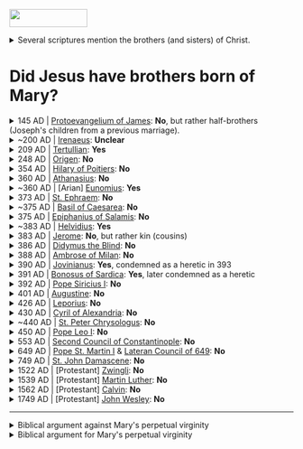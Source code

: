 <a href='https://view-on-whenhub.herokuapp.com/load_widget'><img src='https://view-on-whenhub.herokuapp.com/static/view-on-whenhub-button.png' height='32' width='138'></a>

<details>
  <summary>
  Several scriptures mention the brothers (and sisters) of Christ.
  </summary>
  <blockquote>

"Is not this the carpenter, the son of Mary and brother of James and Joses and Judas and Simon, and are not his sisters here with us?" And they took offense at him. [Mark 6:3]

"Is not this the carpenter's son? Is not his mother called Mary? And are not his brothers James and Joseph and Simon and Judas?" [Matthew 13:55]

Now the Jewish festival of Booths was near. So his brothers said to him, "Leave here and go to Judea so that your disciples also may see the works you are doing; for no one who wants to be widely known acts in secret. If you do these things, show yourself to the world." (For not even his brothers believed in him.) 6 Jesus said to them, "My time has not yet come, but your time is always here. The world cannot hate you, but it hates me because I testify against it that its works are evil. Go to the festival yourselves. I am not going to this festival, for my time has not yet fully come." [John 7:2-8]

All these were constantly devoting themselves to prayer, together with certain women, including Mary the mother of Jesus, as well as his brothers. [Acts 1:14]

Do we not have the right to be accompanied by a believing wife, as do the other apostles and the brothers of the Lord and Cephas? [1 Corinthian 9:5]

But I did not see any other apostle except James the Lord’s brother. [Galations 1:19]

When Joseph awoke from sleep, he did as the angel of the Lord commanded him; he took her as his wife, but had no marital relations with her until she had borne a son; and he named him Jesus. [Matthew 1:24-25]

"...the brother of Jesus, who was called Christ, whose name was James"
 <a href='https://en.wikisource.org/wiki/The_Antiquities_of_the_Jews/Book_XX#Chapter_9'>Antiquities by Josephus, Book 20, Chapter 9 paragraph 1</a>

  </blockquote>
</details>

<h1>Did Jesus have brothers born of Mary?</h1>

<details>
  <summary>
  145 AD | <a href='https://en.wikipedia.org/wiki/Gospel_of_James'>Protoevangelium of James</a>: <b>No</b>, but rather half-brothers (Joseph's children from a previous marriage).
  </summary>
  <blockquote>

Part of New Testament Apocrypha.

While it does not explicitly assert Mary's perpetual virginity after the birth of Jesus, it does identify the brothers and sisters of Christ to be Joseph's children from a marriage previous to his union with Mary. <a href='https://books.google.com/books?id=dsZzsAtggnUC&lpg=PP1&dq=L.%20Gambero%2C%20Mary%20and%20the%20Fathers%20of%20the%20Church&pg=PA35#v=onepage&q&f=false'>Mary and the Fathers of the Church: The Blessed Virgin Mary in Patristic Thought, pg. 35-41</a>

There's an excellent article here that summarizes this document and its impact <a href='http://www.hippieheretic.com/2015/12/did-mary-remain-perpetual-virgin.html'>here</a>.
  </blockquote>
</details>

<details>
  <summary>
  ~200 AD | <a href='https://en.wikipedia.org/wiki/Irenaeus'>Irenaeus</a>: <b>Unclear</b>
  </summary>
  <blockquote>

In arguing against Helvidius' claim that Mary had other children after Jesus, Jerome suggests Irenaeus (among others) agreed with him that Mary had no other biological children:
"Might I not array against you the whole series of ancient writers? Ignatius, Polycarp, <b>Irenaeus</b>, Justin Martyr, and many other apostolic and eloquent men, who against [the heretics] Ebion, Theodotus of Byzantium, and Valentinus, held these same views and wrote volumes replete with wisdom. If you had ever read what they wrote, you would be a wiser man" (Against Helvidius: The Perpetual Virginity of Mary 19 [A.D. 383]). Available online <a href='http://www.newadvent.org/fathers/3007.htm'>here</a>.

However, in researching the topic while I was able to find people from both sides of the issue saying Irenaeus supported their side, I have not found a clear reference for either side.

This writer sums it up well:

"Did St. Irenaeus’ marvelous penetration into the virginal conception of Christ carry him on to further precisions concerning Our Lady’s virginity? Unfortunately, no, at least according to those authentic writings of his which have come down to us for the most part only in translations; there is nothing in these translated passages to show that Irenaeus held the permanence of Mary’s virginity, i.e., after the Annunciation, in the birth of Christ, and thereafter to the end of her life on earth. Certain critics (128) have believed themselves justified in holding that Irenaeus denied Mary’s perpetual virginity, but without any decisive proof; (129) on the other hand, we must confess that there are no decisive texts to show the opposite." Quote from <a href='http://www.motherofallpeoples.com/2006/10/the-perpetual-virginity-of-the-mother-of-god-part-ii/'>here</a>.
  </blockquote>
</details>

<details>
  <summary>
  209 AD | <a href='https://en.wikipedia.org/wiki/Tertullian'>Tertullian</a>: <b>Yes</b>
  </summary>
  <blockquote>

"But he seems to deny the virginity of Mary, the Mother of Christ, in partu, though he affirms it ante partum." Cited from <a href='http://www.newadvent.org/cathen/14520c.htm'>here</a>.

In other words, he seems to deny the perpetual virginity of Mary during / after the birth of Jesus.

Note that all the specific citations I've found are unclear, and can be interpreted in other fashions. However it is clear other people closer to Tertullian's time believed he thought Mary had other children after Jesus.
  </blockquote>
</details>

<details>
  <summary>
  248 AD | <a href='https://en.wikipedia.org/wiki/Origen'>Origen</a>: <b>No</b>
  </summary>
  <blockquote>

"The Book [the Protoevangelium] of James [records] that the brethren of Jesus were sons of Joseph by a former wife, whom he married before Mary. Now those who say so wish to preserve the honor of Mary in virginity to the end, so that body of hers which was appointed to minister to the Word . . . might not know intercourse with a man after the Holy Spirit came into her and the power from on high overshadowed her. And I think it in harmony with reason that Jesus was the firstfruit among men of the purity which consists in [perpetual] chastity, and Mary was among women. For it were not pious to ascribe to any other than to her the firstfruit of virginity" (Commentary on Matthew 2:17 [A.D. 248]). Quoted from <a href='http://www.catholic.com/tracts/mary-ever-virgin'>here</a>.
  </blockquote>
</details>


<details>
  <summary>
  354 AD | <a href='https://en.wikipedia.org/wiki/Hilary_of_Poitiers'>Hilary of Poitiers</a>: <b>No</b>
  </summary>
  <blockquote>

"If they [the brethren of the Lord] had been Mary's sons and not those taken from Joseph's former marriage, she would never have been given over in the moment of the passion [crucifixion] to the apostle John as his mother, the Lord saying to each, 'Woman, behold your son,' and to John, 'Behold your mother' [John 19:26–27), as he bequeathed filial love to a disciple as a consolation to the one desolate" (Commentary on Matthew 1:4 [A.D. 354]).  Quoted from <a href='http://www.catholic.com/tracts/mary-ever-virgin'>here</a>.
  </blockquote>
</details>

<details>
  <summary>
  360 AD | <a href='https://en.wikipedia.org/wiki/Athanasius_of_Alexandria'>Athanasius</a>: <b>No</b>
  </summary>
  <blockquote>

"Let those, therefore, who deny that the Son is by nature from the Father and proper to his essence deny also that he took true human flesh from the ever-virgin Mary" (Discourses Against the Arians 2:70 [A.D. 360]).  Quoted from [here](http://www.catholic.com/tracts/mary-ever-virgin).

For example, St. Athanasius (373 A.D.), bishop of Alexandria, who was, as a deacon, active at the First Council of Nicaea, stated that Jesus "took human flesh from the ever-virgin Mary."
https://www.ewtn.com/library/ANSWERS/FR90203.HTM
  </blockquote>
</details>

<details>
  <summary>
  ~360 AD | [Arian] <a href='https://en.wikipedia.org/wiki/Eunomius_of_Cyzicus'>Eunomius</a>: <b>Yes</b>
  </summary>
  <blockquote>

"Eunomius does not discuss the virginity of Mary in any of his extant works, but there are ancient reports about his teaching on this subject. From what can be reconstructed of his Mariological views, he appears to have based his objection to Mary’s perpetual virginity on Matthew 1:25, not on those passages that mention siblings of Jesus." Quoted from <a href='http://www.academia.edu/1857079/Tradition_and_Polemic_in_Basil_of_Caesareas_Homily_on_the_Theophany'>here</a>.

  </blockquote>
</details>

<details>
  <summary>
  373 AD | <a href='https://en.wikipedia.org/wiki/Ephrem_the_Syrian'>St. Ephraem</a>: <b>No</b>
  </summary>
  <blockquote>

"This Virgin became a Mother while preserving her virginity;
And though still a Virgin she carried a Child in her womb;
And the handmaid and work of His Wisdom became the Mother of God"
(St Ephraim, Songs of Praise, 1, 20; c. 381 AD) Quoted from [here](http://home.earthlink.net/~mysticalrose/marian3.html).

"Because there are those who dare to say that Mary cohabited with Joseph after she bore the Redeemer, we reply, 'How would it have been possible for her who was the home of the indwelling of the Spirit, whom the divine power overshadowed, that she be joined by a mortal being, and gave birth filled with birthpangs, in the image of the primeval curse?' If Mary was blessed of women, she would have been exempt from the curse from the beginning, and from the bearing of children in birthpangs and curses. It would be impossible therefore to call one who gave birth with these birthpangs blessed."
Quoted from <a href='http://catholicchampion.blogspot.com/2009/11/saint-ephrem-syrian-view-of-blessed.html'>here</a>, which quotes from Saint Ephrem's Commentary on Tatian's Diatessaron: <a href='https://books.google.com/books/about/Saint_Ephrem_s_Commentary_on_Tatian_s_Di.html?id=XPdBAQAAIAAJ'>English Translation</a>.

  </blockquote>
</details>

<details>
  <summary>
  ~375 AD | <a href='https://en.wikipedia.org/wiki/Basil_of_Caesarea'>Basil of Caesarea</a>: <b>No</b>
  </summary>
  <blockquote>

For "he did not know her" - it says - "until she gave birth to a Son, her firstborn" (Mt 1:25). But this could make one suppose that Mary, after having offered in all purity her own sevice in giving birth to the Lord, by virtue of the intervention of the Holy Spirit, did not subsequently refrain from normal conjugal relations.

That would not have affected the teaching of our religion at all, because Mary's virginity was necessary until the service of the Incarnation, and what happened afterward need not be investigated in order to affect the doctrine of the mystery.

But since the <b>lovers of Christ do not allow themselves to hear that the Mother of God ceased at a given moment to be a virgin, we consider their testimony to be sufficient.</b>

Quoted from <a href='https://books.google.com/books?id=dsZzsAtggnUC&lpg=PA146&ots=8zGU8PFo8j&pg=PA146#v=onepage&f=false'>Mary and the Fathers of the Church: The Blessed Virgin Mary in Patristic Thought pg 146</a>

  </blockquote>
</details>

<details>
  <summary>
  375 AD | <a href='https://en.wikipedia.org/wiki/Epiphanius_of_Salamis'>Epiphanius of Salamis</a>: <b>No</b>
  </summary>
  <blockquote>

"For I have heard from someone that certain persons are venturing to say that [Mary] had marital relations after the Savior’s birth. And I am not surprised. The ignorance of persons who do not know the sacred scriptures well and have not consulted histories, always turn them to one thing after another, and distracts anyone who wants to track down something about the truth out of his own head."
<a href='https://books.google.com/books?id=tKtzRNP0Z70C&pg=PA620&lpg=PA620'>The Panarion of Epiphanius of Salamis: De fide. Books II and III, page 620, 7.1</a>

"And to holy Mary 'Virgin' is invariably added, for that holy woman remains undefiled" (Panacea Against All Heresies 78:6 [A.D. 374/377]). Quoted from <a href='http://www.catholic.com/magazine/articles/marys-perpetual-virginity'>here</a>.
  </blockquote>
</details>

<details>
  <summary>
  ~383 AD | <a href='https://en.wikipedia.org/wiki/Helvidius'>Helvidius</a>: <b>Yes</b>
  </summary>
  <blockquote>

Stated that when the bible speaks of "brothers" and "sisters" of the Lord, that suggests Mary had marital relations with Joseph after Jesus was born. He supported his opinion by the writings of Tertullian and Victorinus. Cited from [here](https://www.biblicaltraining.org/library/brothers-jesus)

Jerome in his response denied Tertullian as an authority, and suggests Helvidius misinterpreted Victorinus and that Victorinus was speaking of brothers through kinship (step-brothers).

None of his works survived, but his teachings are preserved in <a href='http://www.newadvent.org/fathers/3007.htm'>Jerome's letter against him</a>.
  </blockquote>
</details>

<details>
  <summary>
  383 AD | <a href='https://en.wikipedia.org/wiki/Jerome'>Jerome</a>: <b>No</b>, but rather kin (cousins)
  </summary>
  <blockquote>

"[Helvidius] produces Tertullian as a witness [to his view] and quotes Victorinus, bishop of Petavium. Of Tertullian, I say no more than that he did not belong to the Church. But as regards Victorinus, I assert what has already been proven from the gospel - that he [Victorinus] spoke of the brethren of the Lord not as being sons of Mary but brethren in the sense I have explained, that is to say, brethren in point of kinship, not by nature. [By discussing such things we] are . . . following the tiny streams of opinion. Might I not array against you the whole series of ancient writers? Ignatius, Polycarp, Irenaeus, Justin Martyr, and many other apostolic and eloquent men, who against [the heretics] Ebion, Theodotus of Byzantium, and Valentinus, held these same views and wrote volumes replete with wisdom. If you had ever read what they wrote, you would be a wiser man"

"The only conclusion is that the Mary who is described as the mother of James the Less was the wife of Alphæus and sister of Mary the Lord's mother, the one who is called by John the Evangelist Mary of Clopas, whether after her father, or kindred, or for some other reason."

"We believe that God was born of a virgin, because we read it. We do not believe that Mary was married after she brought forth her Son, because we do not read it. . . . You [Helvidius] say that Mary did not remain a virgin. As for myself, I claim that Joseph himself was a virgin, through Mary, so that a virgin Son might be born of a virginal wedlock"

(Against Helvidius: The Perpetual Virginity of Mary 19 [A.D. 383]). Online version <a href='http://www.newadvent.org/fathers/3007.htm'>here</a>.

  </blockquote>
</details>


<details>
  <summary>
  386 AD | <a href='https://en.wikipedia.org/wiki/Didymus_the_Blind'>Didymus the Blind</a>: <b>No</b>
  </summary>
  <blockquote>

"It helps us to understand the terms 'first-born' and 'only-begotten' when the Evangelist tells that Mary remained a virgin 'until she brought forth her first-born son' [Matt. 1:25]; for neither did Mary, who is to be honored and praised above all others, marry anyone else, nor did she ever become the Mother of anyone else, but even after childbirth she remained always and forever an immaculate virgin" (The Trinity 3:4 [A.D. 386]).

Quoted from <a href='http://www.catholic.com/tracts/mary-ever-virgin'>here</a> and <a href='https://www.ewtn.com/library/ANSWERS/FR90203.HTM'>here</a>.
  </blockquote>
</details>

<details>
  <summary>
  388 AD | <a href='https://en.wikipedia.org/wiki/Ambrose'>Ambrose of Milan</a>: <b>No</b>
  </summary>
  <blockquote>

"Imitate her [Mary], holy mothers, who in her only dearly beloved Son set forth so great an example of material virtue; for neither have you sweeter children [than Jesus], nor did the Virgin seek the consolation of being able to bear another son" (Letters 63:111 [A.D. 388]). Quoted from [here](http://www.catholic.com/tracts/mary-ever-virgin).

St. Ambrose of Milan (397 A.D.) cites the beautiful prophecy of Ezekiel—"This gate is to remain closed; it is not to be opened for anyone to enter by it. Since the Lord, the God of Israel has entered by it, it shall remain closed (Ez 44:2)." He then comments, "Who is this gate, if not Mary?" De institutione virginum, quoted from <a href='https://www.ewtn.com/library/ANSWERS/FR90203.HTM'>here</a> and <a href='http://www.motherofallpeoples.com/2012/10/marys-miraculous-birth-of-jesus-the-catholic-churchs-perennial-tradition/'>here</a>.
  </blockquote>
</details>

<details>
  <summary>
  390 AD | <a href='https://en.wikipedia.org/wiki/Jovinian'>Jovinianus</a>: <b>Yes</b>, condemned as a heretic in 393
  </summary>
  <blockquote>

"From a letter of the synod at Milan to Pope Siricius (Ambrose, Ep. xlii) and from St. Augustine (lib. I contra Julian., ii) it is clear that Jovinianus denied also the perpetual virginity of the Blessed Virgin Mary."

Quoted from <a href='http://www.newadvent.org/cathen/08530a.htm'>here</a>
  </blockquote>
</details>

<details>
  <summary>
  391 AD | <a href='https://en.wikipedia.org/wiki/Bonosus_of_Sardica'>Bonosus of Sardica</a>: <b>Yes</b>, later condemned as a heretic
  </summary>
  <blockquote>

"Bishop of Sardica, a heretic in the latter part of the fourth century. Against the common teaching of the Church he held that, after Jesus, Mary had several other children. The Council of Capua (391), before which the matter was brought, did not pass any judgment on it, but referred it to the Metropolitan Anysius of Thessalonica and the other bishops of Illyria."

Quoted from <a href='http://www.newadvent.org/cathen/02677b.htm'>here</a>
  </blockquote>
</details>

<details>
  <summary>
  392 AD | <a href='https://en.wikipedia.org/wiki/Pope_Siricius'>Pope Siricius I</a>: <b>No</b>
  </summary>
  <blockquote>

"You had good reason to be horrified at the thought that another birth might issue from the same virginal womb from which Christ was born according to the flesh. For the Lord Jesus would never have chosen to be born of a virgin if he had ever judged that she would be so incontinent as to contaminate with the seed of human intercourse the birthplace of the Lord’s body, that court of the eternal king" (Letter to Bishop Anysius [A.D. 392]).

Quoted from <a href='http://www.catholic.com/tracts/mary-ever-virgin'>here</a>.
  </blockquote>
</details>


<details>
  <summary>
  401 AD | <a href='https://en.wikipedia.org/wiki/Augustine_of_Hippo'>Augustine</a>: <b>No</b>
  </summary>
  <blockquote>

"In being born of a Virgin who chose to remain a Virgin even before she knew who was to be born of her, Christ wanted to approve virginity rather than to impose it. And he wanted virginity to be of free choice even in that woman in whom he took upon himself the form of a slave" (Holy Virginity 4:4 [A.D. 401]).

"It was not the visible sun, but its invisible Creator who consecrated this day for us, when the Virgin Mother, fertile of womb and integral in her virginity, brought him forth, made visible for us, by whom, when he was invisible, she too was created. A Virgin conceiving, a Virgin bearing, a Virgin pregnant, a Virgin bringing forth, a Virgin perpetual. Why do you wonder at this, O man?" (Sermons 186:1 [A.D. 411]).

"Heretics called Antidicomarites are those who contradict the perpetual virginity of Mary and affirm that after Christ was born she was joined as one with her husband" (Heresies 56 [A.D. 428]).

Quoted from <a href='http://www.catholic.com/tracts/mary-ever-virgin'>here</a>.
  </blockquote>
</details>


<details>
  <summary>
  426 AD | <a href='http://www.biblicalcyclopedia.com/L/leporius.html'>Leporius</a>: <b>No</b>
  </summary>
  <blockquote>

"We confess, therefore, that our Lord and God, Jesus Christ, the only Son of God, born of the Father before the ages, and in times most recent, made man of the Holy Spirit and the ever-virgin Mary" (Document of Amendment 3 [A.D. 426]).

Quoted from <a href='http://www.catholic.com/tracts/mary-ever-virgin'>here</a>.
  </blockquote>
</details>

<details>
  <summary>
  430 AD | <a href='https://en.wikipedia.org/wiki/Cyril_of_Alexandria'>Cyril of Alexandria</a>: <b>No</b>
  </summary>
  <blockquote>

"[T]he Word himself, coming into the Blessed Virgin herself, assumed for himself his own temple from the substance of the Virgin and came forth from her a man in all that could be externally discerned, while interiorly he was true God. Therefore he kept his Mother a virgin even after her childbearing" (Against Those Who Do Not Wish to Confess That the Holy Virgin is the Mother of God 4 [A.D. 430]).

Quoted from <a href='http://www.catholic.com/tracts/mary-ever-virgin'>here</a> and <a href='https://sites.google.com/site/stmacapologetics/doctrinal-index/intro-to-mary/perpetual-virginity'>here</a>.

  </blockquote>
</details>

<details>
  <summary>
  ~440 AD | <a href='https://en.wikipedia.org/wiki/Peter_Chrysologus'>St. Peter Chrysologus</a>: <b>No</b>
  </summary>
  <blockquote>

"Where are they who think that the Virgin’s conceiving and the Virgin’s giving birth are like those of other women... A Virgin conceived, a Virgin bore, and a Virgin she remains." [The Fathers of the Church, A New Translation, Vol. 17, Sermon 117 “The First Adam, and the Last Adam, Born of a Virgin” p.199]. Quoted from <a href='https://panagiaquicktohear.com/2014/01/28/the-theology-of-protopresbyter-thomas-hopko-orthodox-or-opinion-2/'>here</a> and <a href='https://www.ewtn.com/library/ANSWERS/FR90203.HTM'>here</a>

  </blockquote>
</details>

<details>
  <summary>
  450 AD | <a href='https://en.wikipedia.org/wiki/Pope_Leo_I'>Pope Leo I</a>: <b>No</b>
  </summary>
  <blockquote>

"His [Christ’s] origin is different, but his [human] nature is the same. Human usage and custom were lacking, but by divine power a Virgin conceived, a Virgin bore, and Virgin she remained" (Sermons 22:2 [A.D. 450]).

Quoted from <a href='http://www.catholic.com/tracts/mary-ever-virgin'>here</a>.
  </blockquote>
</details>


<details>
  <summary>
  553 AD | <a href='http://www.newadvent.org/fathers/3812.htm'>Second Council of Constantinople</a>: <b>No</b>
  </summary>
  <blockquote>

"If anyone shall not confess that the Word of God has two nativities, the one from all eternity of the Father, without time and without body; the other in these last days, coming down from heaven and being made flesh of the holy and glorious Mary, Mother of God and always a virgin, and born of her: let him be anathema." Quoted from <a href='http://www.newadvent.org/fathers/3812.htm'>here</a>.
  </blockquote>
</details>

<details>
  <summary>
  649 AD | <a href='https://en.wikipedia.org/wiki/Pope_Martin_I'>Pope St. Martin I</a> & <a href='https://en.wikipedia.org/wiki/Lateran_Council_of_649'>Lateran Council of 649</a>: <b>No</b>
  </summary>
  <blockquote>

"If anyone does not in accord with the Holy Fathers acknowledge the holy and ever virgin and immaculate Mary was really and truly the Mother of God, inasmuch as she, in the fullness of time, and without seed, conceived by the Holy Spirit, God in the Word Himself, who before all time was born of God the Father, and without loss of integrity brought Him forth, and after His birth preserved her virginity inviolate, let him be condemned." Lateran Council, Oct, 649, DS 503. Quoted from <a href='https://www.ewtn.com/library/SCRIPTUR/virbir.htm'>here</a>.
  </blockquote>
</details>


<details>
  <summary>
  749 AD | <a href='https://en.wikipedia.org/wiki/John_of_Damascus'>St. John Damascene</a>: <b>No</b>
  </summary>
  <blockquote>

St. John Damascene (749 A.D.), the last of the Fathers, is quaint in his vigorous defense of Mary's perpetual virginity—"Thus the Ever-Virgin remains after birth a Virgin still, never having consorted with man . . . For how were it possible that she, who had borne God . . . should ever receive the embrace of a man? Perish the thought!"

https://www.ewtn.com/library/ANSWERS/FR90203.HTM
  </blockquote>
</details>

<details>
  <summary>
  1522 AD | [Protestant] <a href='https://en.wikipedia.org/wiki/Huldrych_Zwingli'>Zwingli</a>: <b>No</b>
  </summary>
  <blockquote>

I have never thought, still less taught, or declared publicly, anything concerning the subject of the ever Virgin Mary, Mother of our salvation, which could be considered dishonourable, impious, unworthy or evil . . . I believe with all my heart according to the word of holy gospel that this pure virgin bore for us the Son of God and that she remained, in the birth and after it, a pure and unsullied virgin, for eternity.
  </blockquote>
</details>

<details>
  <summary>
  1539 AD | [Protestant] <a href='https://en.wikipedia.org/wiki/Martin_Luther'>Martin Luther</a>: <b>No</b>
  </summary>
  <blockquote>

Christ, our Savior, was the real and natural fruit of Mary's virginal womb . . . This was without the cooperation of a man, and she remained a virgin after that.
Luther's Works, eds. Jaroslav Pelikan (vols. 1-30) & Helmut T. Lehmann (vols. 31-55), St. Louis: Concordia Pub. House (vols. 1-30); Philadelphia: Fortress Press (vols. 31-55), 1955, v.22:23 / Sermons on John, chaps. 1-4 (1539)

Christ . . . was the only Son of Mary, and the Virgin Mary bore no children besides Him . . . I am inclined to agree with those who declare that 'brothers' really mean 'cousins' here, for Holy Writ and the Jews always call cousins brothers.
{Pelikan, ibid., v.22:214-15 / Sermons on John, chaps. 1-4 (1539)}

Scripture does not say or indicate that she later lost her virginity . . .
When Matthew [1:25] says that Joseph did not know Mary carnally until she had brought forth her son, it does not follow that he knew her subsequently;
{Pelikan, ibid., v.45:206,212-3 / That Jesus Christ was Born a Jew (1523) }

http://catholicbridge.com/catholic/martin_luther_on_mary.php
  </blockquote>
</details>

<details>
  <summary>
  1562 AD | [Protestant] <a href='https://en.wikipedia.org/wiki/John_Calvin'>Calvin</a>: <b>No</b>
  </summary>
  <blockquote>

Helvidius displayed excessive ignorance in concluding that Mary must have had many sons, because Christ's 'brothers' are sometimes mentioned.
{Harmony of Matthew, Mark & Luke, sec. 39 (Geneva, 1562), vol. 2 / From Calvin's Commentaries, tr. William Pringle, Grand Rapids, MI: Eerdmans, 1949, p.215; on Matthew 13:55}

[On Matt 1:25:] The inference he [Helvidius] drew from it was, that Mary remained a virgin no longer than till her first birth, and that afterwards she had other children by her husband . . . No just and well-grounded inference can be drawn from these words . . . as to what took place after the birth of Christ. He is called 'first-born'; but it is for the sole purpose of informing us that he was born of a virgin . . . What took place afterwards the historian does not inform us . . . No man will obstinately keep up the argument, except from an extreme fondness for disputation.
{Pringle, ibid., vol. I, p. 107}

Under the word 'brethren' the Hebrews include all cousins and other relations, whatever may be the degree of affinity.
{Pringle, ibid., vol. I, p. 283 / Commentary on John, (7:3) }
  </blockquote>
</details>

<details>
  <summary>
  1749 AD | [Protestant] <a href='https://en.wikipedia.org/wiki/John_Wesley'>John Wesley</a>: <b>No</b>
  </summary>
  <blockquote>

"I believe that He [Jesus] was made man, joining the human nature with the divine in one person; being conceived by the singular operation of the Holy Ghost, and born of the blessed Virgin Mary, who, as well after as before she brought Him forth, continued a pure and unspotted virgin." [Letter to a Roman Catholic, DUBLIN July 18, 1749.] From <a href='https://johnwesley.wordpress.com/john-wesleys-letter-to-a-roman-catholic/>here</a>
  </blockquote>
</details>

---------------------------


<details>
  <summary>
  Biblical argument against Mary's perpetual virginity
  </summary>
  <blockquote>

Psalm 69:8: "I have become a stranger to my brothers, an alien to my mother's sons."

This is a messianic psalm, and here the term brothers is unambiguous (mother's sons).

----------------

Matthew 1:24-25: "When Joseph woke from sleep, he did as the angel of the Lord commanded him: he took his wife, but knew her not until she had given birth to a son. And he called his name Jesus."

In saying "knew her not until she had given birth to a son", this implies Mary and Joseph had customary marital relations after the birth of Jesus.

----------------

There's a problem in claiming Jesus' brothers/sisters were cousins or other kinsmen. There is an exact term for cousin, 'anepsios', which is used elsewhere in the New Testament (Colossians 4:10). There is also a word for kinsmen, 'suggenes', which is used elsewhere (Luke 1:36). Instead the New Testament writers use 'adelphos', whose primary meaning speaks of a relationship of shared parentage (which is what should be assumed unless context suggests otherwise).
  </blockquote>
</details>

<details>
  <summary>
  Biblical argument for Mary's perpetual virginity
  </summary>
  <blockquote>

Matthew 1:24-25: "When Joseph woke from sleep, he did as the angel of the Lord commanded him: he took his wife, but knew her not <b>until [ἕως]</b> she had given birth to a son. And he called his name Jesus."

Often times it is said that by the word "until", this verse implies Mary and Joseph had customary marital relations after the birth of Jesus. The word until here in Greek is 'ἕως'. This is the same word used in Matthew 28:19-20.

Matthew 28:19-20: "Go therefore and make disciples of all nations, baptizing them in the name of the Father and of the Son and of the Holy Spirit, and teaching them to obey everything that I have commanded you. And remember, I am with you always, <b>until [ἕως]</b> the end of the age."

If we were interpret ἕως [until] in the same sense for Matthew 28 as it is suggested we do for Matthew 1, it appears Jesus is saying he will be with us until the end of the age, and then will cease to be with us - which is nonsense. Similar nonsense  occurs in other passages that use the same word (2 Samuel 6:23, Genesis 8:7, and Deuteronomy 34:6) if we follow this interpretation. Therefore, Matthew 1:25 is not implying Mary and Joseph had customary marital relations after the birth of Jesus.

----------------

John 19:26-27: "When Jesus saw his mother and the disciple whom he loved standing nearby, he said to his mother, 'Woman, behold, your son!' Then he said to the disciple, 'Behold, your mother!' And from that hour the disciple took her to his own home."

If Mary had other sons, it seems strange and out of character that Jesus would have gone out of his way to disregard family ties and commit a grave dishonor to his brothers by entrusting his mother to another man.

----------------

Adelphos, the word used when speaking of the brothers and sisters of Christ, is not only used to refer to biological brothers but also to relatives (Genesis 14:14, 29:15), close friends (2 Samuel 1:26, 1 Kings 9:13) or even allies (Amos 1:9).

----------------

When Jesus went to the temple at the age of 12, there is no mention of other children in his family (Luke 2:41-51).

----------------

It is noteworthy that in scriptures even when Jesus is referred to as the son of Mary, Jesus' brothers are never referred to that way.

  </blockquote>
</details>

